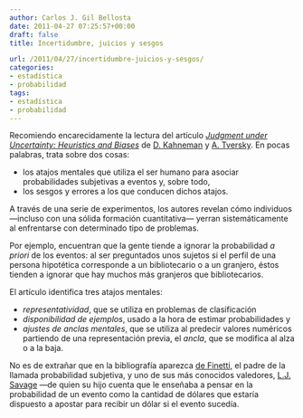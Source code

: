 ```yaml
---
author: Carlos J. Gil Bellosta
date: 2011-04-27 07:25:57+00:00
draft: false
title: Incertidumbre, juicios y sesgos

url: /2011/04/27/incertidumbre-juicios-y-sesgos/
categories:
- estadística
- probabilidad
tags:
- estadística
- probabilidad
---
```


Recomiendo encarecidamente la lectura del artículo _[Judgment under Uncertainty: Heuristics and Biases](http://psiexp.ss.uci.edu/research/teaching/Tversky_Kahneman_1974.pdf)_ de [D. Kahneman](http://en.wikipedia.org/wiki/Daniel_Kahneman) y [A. Tversky](http://en.wikipedia.org/wiki/Amos_Tversky). En pocas palabras, trata sobre dos cosas:



* los atajos mentales que utiliza el ser humano para asociar probabilidades subjetivas a eventos y, sobre todo,
* los sesgos y errores a los que conducen dichos atajos.

A través de una serie de experimentos, los autores revelan cómo individuos —incluso con una sólida formación cuantitativa— yerran sistemáticamente al enfrentarse con determinado tipo de problemas.

Por ejemplo, encuentran que la gente tiende a ignorar la probabilidad _a priori_ de los eventos: al ser preguntados unos sujetos si el perfil de una persona hipotética corresponde a un bibliotecario o a un granjero, éstos tienden a ignorar que hay muchos más granjeros que bibliotecarios.

El artículo identifica tres atajos mentales:

* _representatividad_, que se utiliza en problemas de clasificación
* _disponibilidad de ejemplos_, usado a la hora de estimar probabilidades y
* _ajustes de anclas mentales_, que se utiliza al predecir valores numéricos partiendo de una representación previa, el _ancla_, que se modifica al alza o a la baja.

No es de extrañar que en la bibliografía aparezca [de Finetti](http://es.wikipedia.org/wiki/Bruno_de_Finetti), el padre de la llamada probabilidad subjetiva, y uno de sus más conocidos valedores, [L.J. Savage](http://es.wikipedia.org/wiki/Leonard_Jimmie_Savage) —de quien su hijo cuenta que le enseñaba a pensar en la probabilidad de un evento como la cantidad de dólares que estaría dispuesto a apostar para recibir un dólar si el evento sucedía.
